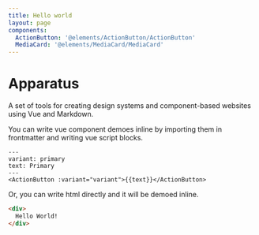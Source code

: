 ```yaml
---
title: Hello world
layout: page
components:
  ActionButton: '@elements/ActionButton/ActionButton'
  MediaCard: '@elements/MediaCard/MediaCard'
---
```


# Apparatus

A set of tools for creating design systems and component-based websites using Vue and Markdown.

You can write vue component demoes inline by importing them in frontmatter and writing vue script blocks.

```vue
---
variant: primary
text: Primary
---
<ActionButton :variant="variant">{{text}}</ActionButton>
```

Or, you can write html directly and it will be demoed inline.

```html
<div>
  Hello World!
</div>
```
